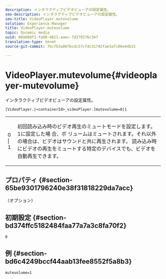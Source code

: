 ```yaml
---
description: インタラクティブビデオビューアの設定属性。
seo-description: インタラクティブビデオビューアの設定属性。
seo-title: VideoPlayer.mutevolume
solution: Experience Manager
title: VideoPlayer.mutevolume
topic: Dynamic media
uuid: 00a660f1-fa00-4821-aaec-7d370376c347
translation-type: tm+mt
source-git-commit: 7bc7b3a86fbcdc57cfdc31745fae3afc06e44b15

---
```



# VideoPlayer.mutevolume{#videoplayer-mutevolume}

インタラクティブビデオビューアの設定属性。

`[VideoPlayer.|<containerId>_videoPlayer.]mutevolume=0|1`

<table id="table_2A4F898BBF88417DB0834B7F78637F5D"> 
 <tbody> 
  <tr> 
   <td colname="col1"> <p> <span class="codeph"> 0 | 1 </span> </p> </td> 
   <td colname="col2"> <p> 初回読み込み時のビデオ再生のミュートモードを設定します。 1に設定した場 <span class="codeph"> 合、ボ </span> リュームはミュートされます。それ以外の場合は、ビデオはサウンドと共に再生されます。 読み込み時にビデオの再生をミュートする特定のデバイスでも、ビデオを自動再生できます。 </p> </td> 
  </tr> 
 </tbody> 
</table>

## プロパティ {#section-65be9301796240e38f31818229da7acc}

（オプション）

## 初期設定 {#section-bd374ffc5182484faa77a7a3c8fa70f2}

`0`

## 例 {#section-bd6c4249bccf44aab13fee8552f5a8b3}

`mutevolume=1`
